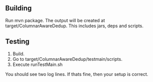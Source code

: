 ## Building

Run mvn package. The output will be created at target/ColumnarAwareDedup. This includes jars, deps and scripts.

## Testing

1. Build.
2. Go to target/ColumnarAwareDedup/testmain/scripts.
3. Execute runTestMain.sh 

You should see two log lines. If thats fine, then your setup is correct.
